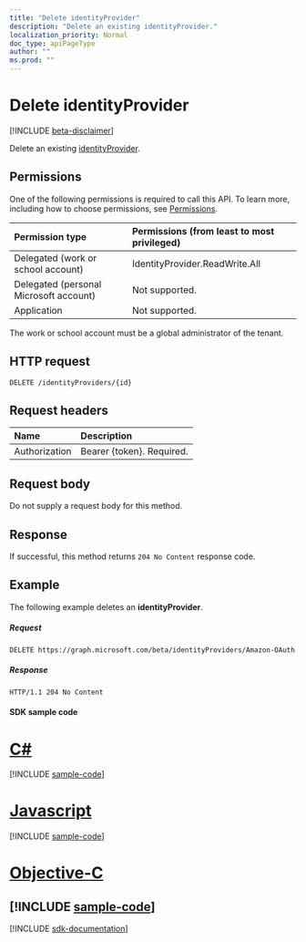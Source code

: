 ```yaml
---
title: "Delete identityProvider"
description: "Delete an existing identityProvider."
localization_priority: Normal
doc_type: apiPageType
author: ""
ms.prod: ""
---
```


# Delete identityProvider

[!INCLUDE [beta-disclaimer](../../includes/beta-disclaimer.md)]

Delete an existing [identityProvider](../resources/identityprovider.md).

## Permissions

One of the following permissions is required to call this API. To learn more, including how to choose permissions, see [Permissions](/graph/permissions-reference).

|Permission type      | Permissions (from least to most privileged)              |
|:--------------------|:---------------------------------------------------------|
|Delegated (work or school account)|IdentityProvider.ReadWrite.All|
|Delegated (personal Microsoft account)| Not supported.|
|Application|Not supported.|

The work or school account must be a global administrator of the tenant.

## HTTP request

<!-- { "blockType": "ignored" } -->
```http
DELETE /identityProviders/{id}
```

## Request headers

|Name|Description|
|:---------------|:----------|
|Authorization|Bearer {token}. Required.|

## Request body

Do not supply a request body for this method.

## Response

If successful, this method returns `204 No Content` response code.

## Example

The following example deletes an **identityProvider**.

##### Request

<!-- {
  "blockType": "request",
  "name": "delete_identityprovider"
}-->
```http
DELETE https://graph.microsoft.com/beta/identityProviders/Amazon-OAuth
```

##### Response

<!-- {
  "blockType": "response",
  "truncated": true
} -->
```http
HTTP/1.1 204 No Content
```
#### SDK sample code
# [C#](#tab/cs)
[!INCLUDE [sample-code](../includes/delete_identityprovider-Cs-snippets.md)]

# [Javascript](#tab/javascript)
[!INCLUDE [sample-code](../includes/delete_identityprovider-Javascript-snippets.md)]

# [Objective-C](#tab/objective-c)
[!INCLUDE [sample-code](../includes/delete_identityprovider-Objective-C-snippets.md)]
---

[!INCLUDE [sdk-documentation](../includes/snippets_sdk_documentation_link.md)]

<!-- uuid: 8fcb5dbc-d5aa-4681-8e31-b001d5168d79
2015-10-25 14:57:30 UTC -->
<!--
{
  "type": "#page.annotation",
  "description": "Delete identityProvider",
  "keywords": "",
  "section": "documentation",
  "tocPath": "",
  "suppressions": [
    "Error: /api-reference/beta/api/identityprovider-delete.md:\r\n      BookmarkMissing: '[#tab/objective-c](Objective-C)'. Did you mean: #objective-c (score: 4)",
    "Error: /api-reference/beta/api/identityprovider-delete.md:\r\n      BookmarkMissing: '[#tab/cs](C#)'. Did you mean: #c (score: 5)",
    "Error: /api-reference/beta/api/identityprovider-delete.md:\r\n      BookmarkMissing: '[#tab/javascript](Javascript)'. Did you mean: #javascript (score: 4)"
  ]
}
-->
